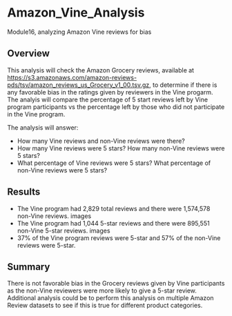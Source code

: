 # Amazon_Vine_Analysis
Module16, analyzing Amazon Vine reviews for bias

## Overview
This analysis will check the Amazon Grocery reviews, available at https://s3.amazonaws.com/amazon-reviews-pds/tsv/amazon_reviews_us_Grocery_v1_00.tsv.gz, to determine if there is any favorable bias in the ratings given by reviewers in the Vine progarm. The analyis will compare the percentage of 5 start reviews left by Vine program participants vs the percentage left by those who did not participate in the Vine program. 

The analysis will answer:
* How many Vine reviews and non-Vine reviews were there?
* How many Vine reviews were 5 stars? How many non-Vine reviews were 5 stars?
* What percentage of Vine reviews were 5 stars? What percentage of non-Vine reviews were 5 stars?

## Results
* The Vine program had 2,829 total reviews and there were 1,574,578 non-Vine reviews.
images
* The Vine program had 1,044 5-star reviews and there were 895,551 non-Vine 5-star reviews. 
images
* 37% of the Vine program reviews were 5-star and 57% of the non-Vine reviews were 5-star.

## Summary
There is not favorable bias in the Grocery reviews given by Vine participants as the non-Vine reviewers were more likely to give a 5-star review. Additional analysis could be to perform this analysis on multiple Amazon Review datasets to see if this is true for different product categories. 

